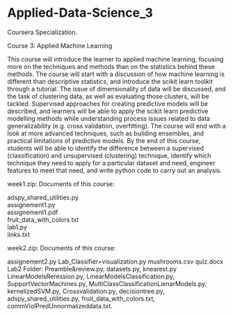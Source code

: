 # Applied-Data-Science_3
Coursera Specialization.

Course 3: Applied Machine Learning

This course will introduce the learner to applied machine learning, focusing more on the techniques and methods than on the statistics behind these methods. The course will start with a discussion of how machine learning is different than descriptive statistics, and introduce the scikit learn toolkit through a tutorial. The issue of dimensionality of data will be discussed, and the task of clustering data, as well as evaluating those clusters, will be tackled. Supervised approaches for creating predictive models will be described, and learners will be able to apply the scikit learn predictive modelling methods while understanding process issues related to data generalizability (e.g. cross validation, overfitting). The course will end with a look at more advanced techniques, such as building ensembles, and practical limitations of predictive models. By the end of this course, students will be able to identify the difference between a supervised (classification) and unsupervised (clustering) technique, identify which technique they need to apply for a particular dataset and need, engineer features to meet that need, and write python code to carry out an analysis. 

week1.zip: Documents of this course:

adspy_shared_utilities.py  
assignement1.py  
assignement1.pdf  
fruit_data_with_colors.txt  
lab1.py  
links.txt

week2.zip: Documents of this course:

assignement2.py
Lab_Classifier+visualization.py
mushrooms.csv
quiz.docx
Lab2 Folder: Preamble&review.py, datasets.py, knearest.py LinearModelsReression.py, LinearModelsClassification.py, SupportVectorMachines.py, MultiClassClassificationLienarModels.py, kernelizedSVM.py, Crossvalidation.py, decisiontree.py, adspy_shared_utilities.py, fruit_data_with_colors.txt, commViolPredUnnormalizeddata.txt.


